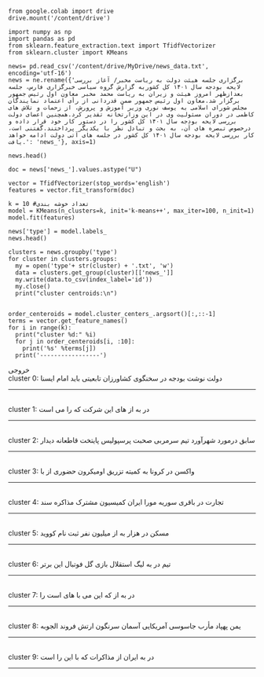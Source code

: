 ```
from google.colab import drive
drive.mount('/content/drive')
```
```
import numpy as np
import pandas as pd
from sklearn.feature_extraction.text import TfidfVectorizer
from sklearn.cluster import KMeans
```
```
news= pd.read_csv('/content/drive/MyDrive/news_data.txt', encoding='utf-16')
news = ne.rename({'برگزاری جلسه هیئت دولت به ریاست مخبر/ آغاز بررسی لایحه بودجه سال ۱۴۰۱ کل کشوربه گزارش گروه سیاسی خبرگزاری فارس، جلسه بعدازظهر امروز هیئت و زیران به ریاست محمد مخبر معاون اول رئیس جمهور برگزار شد.معاون اول رئیس جمهور ضمن قدردانی از رأی اعتماد نمایندگان مجلس شورای اسلامی به یوسف نوری وزیر آموزش و پرورش، از زحمات و تلاش های کاظمی در دوران مسئولیت وی در این وزارتخانه تقدیر کرد.همچنین اعضای دولت بررسی لایحه بودجه سال ۱۴۰۱ کل کشور را در دستور کار خود قرار داده و درخصوص تبصره های آن، به بحث و تبادل نظر با یکدیگر پرداختند.گفتنی است، کار بررسی لایحه بودجه سال ۱۴۰۱ کل کشور در جلسه های آتی دولت ادامه خواهد یافت.': 'news_'}, axis=1)  

news.head()
```
```
doc = news['news_'].values.astype("U")
```
```
vector = TfidfVectorizer(stop_words='english')
features = vector.fit_transform(doc)
```
```
k = 10 #تعداد خوشه بندی
model = KMeans(n_clusters=k, init='k-means++', max_iter=100, n_init=1)
model.fit(features)

news['type'] = model.labels_
news.head()
```
```
clusters = news.groupby('type')
for cluster in clusters.groups:
  my = open('type'+ str(cluster) + '.txt', 'w')
  data = clusters.get_group(cluster)[['news_']]
  my.write(data.to_csv(index_label='id'))
  my.close()
  print("cluster centroids:\n")
```
```

order_centeroids = model.cluster_centers_.argsort()[:,::-1]
terms = vector.get_feature_names()
for i in range(k):
  print("cluster %d:" %i)
  for j in order_centeroids[i, :10]:
    print('%s' %terms[j])
  print('-----------------')
  ```
خروجی
<br/>
cluster 0:
دولت
نوشت
بودجه
در
سخنگوی
کشاورزان
تابعیتی
باید
امام
ایسنا

-----------------
<br/>
cluster 1:
در
به
از
های
این
شرکت
که
را
می
است

-----------------
<br/>
cluster 2:
سابق
درمورد
شهرآورد
تیم
سرمربی
صحبت
پرسپولیس
پایتخت
قاطعانه
دیدار

-----------------
<br/>
cluster 3:
واکسن
در
کرونا
به
کمیته
تزریق
اومیکرون
حضوری
از
با

-----------------
<br/>
cluster 4:
تجارت
در
باقری
سوریه
مورا
ایران
کمیسیون
مشترک
مذاکره
سند

-----------------
<br/>
cluster 5:
مسکن
در
هزار
به
از
میلیون
نفر
ثبت
نام
کووید

-----------------
<br/>
cluster 6:
تیم
در
به
لیگ
استقلال
بازی
گل
فوتبال
این
برتر

-----------------
<br/>
cluster 7:
در
به
از
که
این
می
با
های
است
را

-----------------
<br/>
cluster 8:
یمن
پهپاد
مأرب
جاسوسی
آمریکایی
آسمان
سرنگون
ارتش
فروند
الجوبه

-----------------
<br/>
cluster 9:
در
به
ایران
از
مذاکرات
که
با
این
را
است

-----------------

